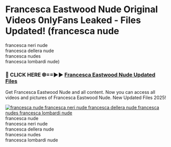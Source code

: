 # Francesca Eastwood Nude Original Videos 0nlyFans Leaked - Files Updated! (francesca nude<br>
francesca neri nude<br>
francesca dellera nude<br>
francesca nudes<br>
francesca lombardi nude)

<h3>🔴 CLICK HERE 🌐==►► <a href="https://tinyurl.com/2p9ay9w9" rel="nofollow">Francesca Eastwood Nude Updated Files</a></h3>

Get Francesca Eastwood Nude and all content. Now you can access all videos and pictures of Francesca Eastwood Nude. New Updated Files 2025!

[![francesca nude<br>
francesca neri nude<br>
francesca dellera nude<br>
francesca nudes<br>
francesca lombardi nude](https://i.imgur.com/KQgVmj3.gif)](https://tinyurl.com/2p9ay9w9)
francesca nude<br>
francesca neri nude<br>
francesca dellera nude<br>
francesca nudes<br>
francesca lombardi nude